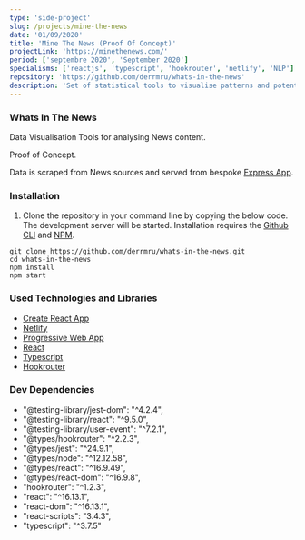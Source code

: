 ```yaml
---
type: 'side-project'
slug: /projects/mine-the-news
date: '01/09/2020'
title: 'Mine The News (Proof Of Concept)'
projectLink: 'https://minethenews.com/'
period: ['septembre 2020', 'September 2020']
specialisms: ['reactjs', 'typescript', 'hookrouter', 'netlify', 'NLP']
repository: 'https://github.com/derrmru/whats-in-the-news'
description: 'Set of statistical tools to visualise patterns and potential biases in global News.'
---
```


### Whats In The News

Data Visualisation Tools for analysing News content.

Proof of Concept.

Data is scraped from News sources and served from bespoke [Express App](https://github.com/derrmru/scrape-the-news).

### Installation

1. Clone the repository in your command line by copying the below code. The development server will be started. Installation requires the [Github CLI](https://docs.github.com/en/github/creating-cloning-and-archiving-repositories/cloning-a-repository) and [NPM](https://www.npmjs.com/).

```
git clone https://github.com/derrmru/whats-in-the-news.git
cd whats-in-the-news
npm install
npm start
```

### Used Technologies and Libraries

- [Create React App](https://github.com/facebook/create-react-app)
- [Netlify](https://www.netlifycms.org/)
- [Progressive Web App](https://web.dev/progressive-web-apps/)
- [React](https://reactjs.org/)
- [Typescript](https://www.typescriptlang.org/)
- [Hookrouter](https://github.com/Paratron/hookrouter)

### Dev Dependencies

 - "@testing-library/jest-dom": "^4.2.4",
 - "@testing-library/react": "^9.5.0",
 - "@testing-library/user-event": "^7.2.1",
 - "@types/hookrouter": "^2.2.3",
 - "@types/jest": "^24.9.1",
 - "@types/node": "^12.12.58",
 - "@types/react": "^16.9.49",
 - "@types/react-dom": "^16.9.8",
 - "hookrouter": "^1.2.3",
 - "react": "^16.13.1",
 - "react-dom": "^16.13.1",
 - "react-scripts": "3.4.3",
 - "typescript": "^3.7.5"